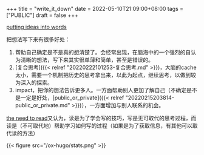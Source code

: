 +++
title = "write_it_down"
date = 2022-05-10T21:09:00+08:00
tags = ["PUBLIC"]
draft = false
+++

[putting ideas into words](http://www.paulgraham.com/words.html)

把想法写下来有很多好处：

1.  帮助自己确定是不是真的想清楚了。会经常出现，在脑海中的一个强烈的自认为清晰的想法，写下来其实很单薄和简单，甚至是错误的。
2.  [复合思考]({{< relref "20220222101253-复合思考.md" >}})，大脑的cache太小，需要一个机制把历史的思考拿出来，以此为起点，继续思考，以做到较为深入的探索。
3.  impact，把你的想法告诉更多人。一方面帮助别人更加了解自己（不确定是不是一定是好处，[public_or_private]({{< relref "20220215203814-public_or_private.md" >}})），一方面增加与别人联系的机会。

[the need to read](http://www.paulgraham.com/read.html)又认为，读是为了学会写的技巧，写是无可取代的思考过程，而读是（不可取代地）帮助学习如何写的过程（如果是为了获取信息，有其他可以取代读的方法）

{{< figure src="/ox-hugo/stats.png" >}}
